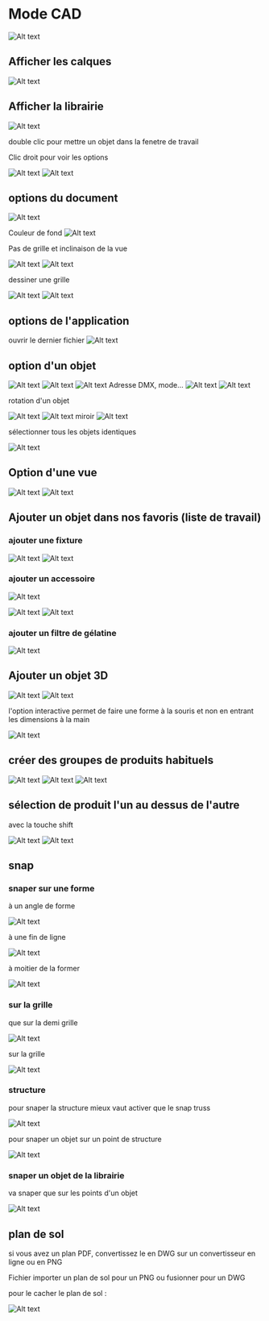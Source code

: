 # Mode CAD

![Alt text](../images/IMG_0997.JPEG)

## Afficher les calques

![Alt text](../images/IMG_0998.JPEG)

## Afficher la librairie

![Alt text](../images/IMG_1012.JPEG)

double clic pour mettre un objet dans la fenetre de travail

Clic droit pour voir les options

![Alt text](../images/IMG_1013.JPEG)
![Alt text](../images/IMG_1031.JPEG)

## options du document

![Alt text](../images/IMG_1001.JPEG)

Couleur de fond
![Alt text](../images/IMG_1002.JPEG)

Pas de grille et inclinaison de la vue

![Alt text](../images/IMG_1004.JPEG)
![Alt text](../images/IMG_1006.JPEG)

dessiner une grille

![Alt text](../images/2024-01-27_11h55_56.png)
![Alt text](../images/2024-01-27_11h56_10.png)

## options de l'application

ouvrir le dernier fichier
![Alt text](../images/IMG_1007.JPEG)

## option d'un objet

![Alt text](../images/IMG_1027.JPEG)
![Alt text](../images/IMG_1026.JPEG)
![Alt text](../images/IMG_1028.JPEG)
Adresse DMX, mode...
![Alt text](../images/IMG_1029.JPEG)
![Alt text](../images/IMG_1030.JPEG)

rotation d'un objet

![Alt text](../images/2024-01-27_12h02_08.png)
![Alt text](../images/2024-01-27_11h56_10.png)
miroir
![Alt text](../images/2024-01-27_12h02_08.png)

sélectionner tous les objets identiques

![Alt text](../images/2024-01-27_12h03_08.png)

## Option d'une vue

![Alt text](../images/2024-01-27_05h52_27.png)
![Alt text](../images/2024-01-27_05h52_48.png)


## Ajouter un objet dans nos favoris (liste de travail)
### ajouter une fixture
![Alt text](../images/IMG_1008.JPEG)
![Alt text](../images/IMG_1009.JPEG)
### ajouter un accessoire
![Alt text](../images/IMG_1010.JPEG)

![Alt text](../images/2024-01-27_12h07_12.png)
![Alt text](../images/2024-01-27_12h07_54.png)

### ajouter un filtre de gélatine
![Alt text](../images/IMG_1011.JPEG)

## Ajouter un objet 3D

![Alt text](../images/IMG_1036.JPEG)
![Alt text](../images/IMG_1037.JPEG)

l'option interactive permet de faire une forme à la souris et non en entrant les dimensions à la main

![Alt text](../images/2024-01-27_09h36_57.png)

## créer des groupes de produits habituels

![Alt text](../images/2024-01-27_07h14_41.png)
![Alt text](../images/2024-01-27_07h15_51.png)
![Alt text](../images/2024-01-27_07h16_01.png)

## sélection de produit l'un au dessus de l'autre
avec la touche shift

![Alt text](../images/2024-01-27_07h19_49.png)
![Alt text](../images/2024-01-27_07h19_59.png)

## snap
### snaper sur une forme
à un angle de forme

![Alt text](../images/2024-01-28_04h47_10.png)

à une fin de ligne

![Alt text](../images/2024-01-28_04h47_57.png)

à moitier de la former

![Alt text](../images/2024-01-28_04h49_11.png)

### sur la grille
que sur la demi grille

![Alt text](../images/2024-01-28_04h50_33.png)

sur la grille

![Alt text](../images/2024-01-28_04h51_19.png)

### structure

pour snaper la structure mieux vaut activer que le snap truss

![Alt text](../images/2024-01-28_05h08_06.png)

pour snaper un objet sur un point de structure

![Alt text](../images/2024-01-28_04h58_38.png)

### snaper un objet de la librairie
va snaper que sur les points d'un objet

![Alt text](../images/2024-01-28_04h56_49.png)

## plan de sol
si vous avez un plan PDF, convertissez le en DWG sur un convertisseur en ligne ou en PNG

Fichier importer un plan de sol pour un PNG
ou fusionner pour un DWG

pour le cacher le plan de sol :

![Alt text](../images/2024-01-28_08h07_38.png)



